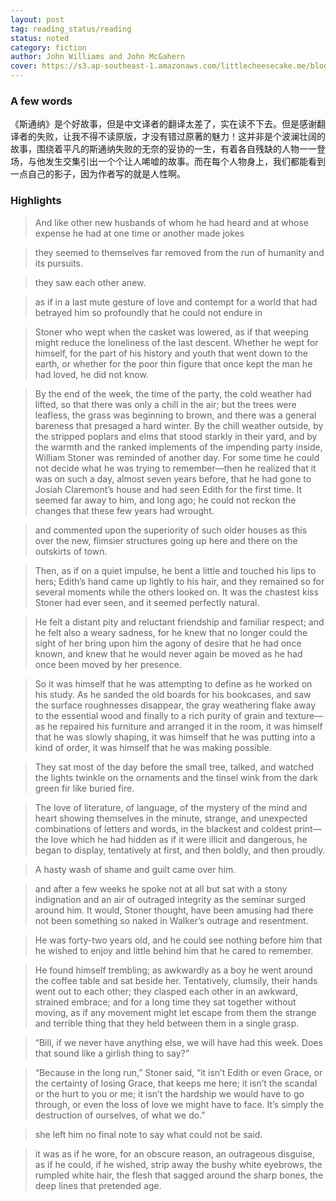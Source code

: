 ```yaml
---
layout: post
tag: reading_status/reading
status: noted
category: fiction
author: John Williams and John McGahern
cover: https://s3.ap-southeast-1.amazonaws.com/littlecheesecake.me/blog-post/books/Stoner.jpg
---
```


### A few words

《斯通纳》是个好故事，但是中文译者的翻译太差了，实在读不下去。但是感谢翻译者的失败，让我不得不读原版，才没有错过原著的魅力！这并非是个波澜壮阔的故事，围绕着平凡的斯通纳失败的无奈的妥协的一生，有着各自残缺的人物一一登场，与他发生交集引出一个个让人唏嘘的故事。而在每个人物身上，我们都能看到一点自己的影子，因为作者写的就是人性啊。

### Highlights

 > And like other new husbands of whom he had heard and at whose expense he had at one time or another made jokes  

 > they seemed to themselves far removed from the run of humanity and its pursuits.  

 > they saw each other anew.

 > as if in a last mute gesture of love and contempt for a world that had betrayed him so profoundly that he could not endure in 

 > Stoner who wept when the casket was lowered, as if that weeping might reduce the loneliness of the last descent. Whether he wept for himself, for the part of his history and youth that went down to the earth, or whether for the poor thin figure that once kept the man he had loved, he did not know. 

 > By the end of the week, the time of the party, the cold weather had lifted, so that there was only a chill in the air; but the trees were leafless, the grass was beginning to brown, and there was a general bareness that presaged a hard winter. By the chill weather outside, by the stripped poplars and elms that stood starkly in their yard, and by the warmth and the ranked implements of the impending party inside, William Stoner was reminded of another day. For some time he could not decide what he was trying to remember—then he realized that it was on such a day, almost seven years before, that he had gone to Josiah Claremont’s house and had seen Edith for the first time. It seemed far away to him, and long ago; he could not reckon the changes that these few years had wrought. 

 > and commented upon the superiority of such older houses as this over the new, flimsier structures going up here and there on the outskirts of town. 

 > Then, as if on a quiet impulse, he bent a little and touched his lips to hers; Edith’s hand came up lightly to his hair, and they remained so for several moments while the others looked on. It was the chastest kiss Stoner had ever seen, and it seemed perfectly natural. 

 > He felt a distant pity and reluctant friendship and familiar respect; and he felt also a weary sadness, for he knew that no longer could the sight of her bring upon him the agony of desire that he had once known, and knew that he would never again be moved as he had once been moved by her presence. 

 > So it was himself that he was attempting to define as he worked on his study. As he sanded the old boards for his bookcases, and saw the surface roughnesses disappear, the gray weathering flake away to the essential wood and finally to a rich purity of grain and texture—as he repaired his furniture and arranged it in the room, it was himself that he was slowly shaping, it was himself that he was putting into a kind of order, it was himself that he was making possible. 

 > They sat most of the day before the small tree, talked, and watched the lights twinkle on the ornaments and the tinsel wink from the dark green fir like buried fire. 

 > The love of literature, of language, of the mystery of the mind and heart showing themselves in the minute, strange, and unexpected combinations of letters and words, in the blackest and coldest print—the love which he had hidden as if it were illicit and dangerous, he began to display, tentatively at first, and then boldly, and then proudly. 

 > A hasty wash of shame and guilt came over him.  

 > and after a few weeks he spoke not at all but sat with a stony indignation and an air of outraged integrity as the seminar surged around him. It would, Stoner thought, have been amusing had there not been something so naked in Walker’s outrage and resentment. 

 > He was forty-two years old, and he could see nothing before him that he wished to enjoy and little behind him that he cared to remember. 

 > He found himself trembling; as awkwardly as a boy he went around the coffee table and sat beside her. Tentatively, clumsily, their hands went out to each other; they clasped each other in an awkward, strained embrace; and for a long time they sat together without moving, as if any movement might let escape from them the strange and terrible thing that they held between them in a single grasp.  

 > “Bill, if we never have anything else, we will have had this week. Does that sound like a girlish thing to say?” 

 > “Because in the long run,” Stoner said, “it isn’t Edith or even Grace, or the certainty of losing Grace, that keeps me here; it isn’t the scandal or the hurt to you or me; it isn’t the hardship we would have to go through, or even the loss of love we might have to face. It’s simply the destruction of ourselves, of what we do.” 

 > she left him no final note to say what could not be said.  

 > it was as if he wore, for an obscure reason, an outrageous disguise, as if he could, if he wished, strip away the bushy white eyebrows, the rumpled white hair, the flesh that sagged around the sharp bones, the deep lines that pretended age.  
